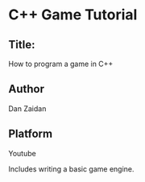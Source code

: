 # C++ Game Tutorial
## Title:
How to program a game in C++
## Author
Dan Zaidan
## Platform
Youtube

Includes writing a basic game engine.